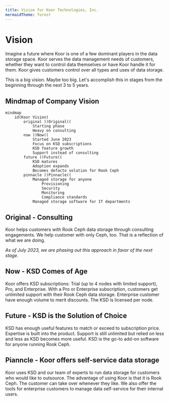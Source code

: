 ```yaml
---
title: Vision for Koor Technologies, Inc.
mermaidTheme: forest
---
```


# Vision

Imagine a future where Koor is one of a few dominant players in the data storage space. Koor serves the data management needs of customers, whether they want to control data themselves or have Koor handle it for them. Koor gives customers control over all types and uses of data storage.

This is a big vision. Maybe too big. Let's accomplish this in stages from the beginning through the next 3 to 5 years.


## Mindmap of Company Vision

```mermaid
mindmap
    id(Koor Vision)
        original ))Original((
            Starting phase
            Heavy on consulting
        now ))Now((
            Started June 2023
            Focus on KSD subscriptions
            KSD feature growth
            Support instead of consulting
        future ))Future((
            KSD matures
            Adoption expands
            Becomes defacto solution for Rook Ceph
        pinnacle ))Pinnacle((
            Managed storage for anyone
                Provisioning
                Security
                Monitoring
                Compliance standards
            Managed storage software for IT departments
```


## Original - Consulting

Koor helps customers with Rook Ceph data storage through consulting engagements. We help customer with only Ceph, too. That is a reflection of what we are doing.

*As of July 2023, we are phasing out this approach in favor of the next stage.*

## Now - KSD Comes of Age

Koor offers KSD subscriptions: Trial (up to 4 nodes with limited support), Pro, and Enterprise. With a Pro or Enterprise subscription, customers get unlimited support with their Rook Ceph data storage. Enterprise customer have enough volume to merit discounts. The KSD is licensed per node.

## Future - KSD is the Solution of Choice

KSD has enough useful features to match or exceed to subscription price. Expertise is built into the product. Support is still unlimited but relied on less and less as KSD becomes more useful. KSD is the go-to add-on software for anyone running Rook Ceph.

## Pianncle - Koor offers self-service data storage

Koor uses KSD and our team of experts to run data storage for customers who would like to outsource. The advantage of using Koor is that it is Rook Ceph. The customer can take over whenever they like. We also offer the tools for enterprise customers to manage data self-service for their internal users.

